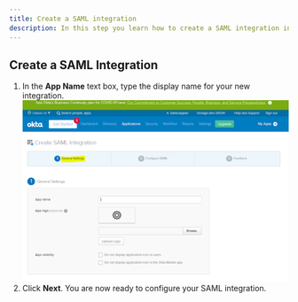 ```yaml
---
title: Create a SAML integration
description: In this step you learn how to create a SAML integration in your Okta developer account.
---
```


## Create a SAML Integration

1. In the **App Name** text box, type the display name for your new integration.
    ![Screenshot showing Okta Create SAML Integration page](/public/images/tutorials/okta-config/Okta_4.png)
2. Click **Next**.
    You are now ready to configure your SAML integration.
